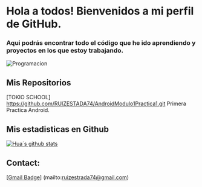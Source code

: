 # Hola a todos! Bienvenidos a mi perfil de GitHub.


### Aqui podrás encontrar todo el código que he ido aprendiendo y proyectos en los que estoy trabajando.


![Programacion](https://github.com/user-attachments/assets/39bb1a72-5bb7-46a4-bc61-0363fa398e35)

## Mis Repositorios

[TOKIO SCHOOL] https://github.com/RUIZESTADA74/AndroidModulo1Practica1.git   Primera Practica Android.
## Mis estadisticas en Github
[![Hua´s github stats](https://github-readme-stats.vercel.app/api?username=ruizestada74&show_icons=true&theme=dark)](https://github.com/RUIZESTADA74/RuizEstada74/github-readme-stats)

## Contact:
[[Gmail Badge](https://img.shields.io/badge/-ruizestada74@gmail.com-style=flat-square&logo=Gmail&logoColor=white&link=mailto:ruizestada74@gmail.com)]
(mailto:ruizestrada74@gmail.com)
